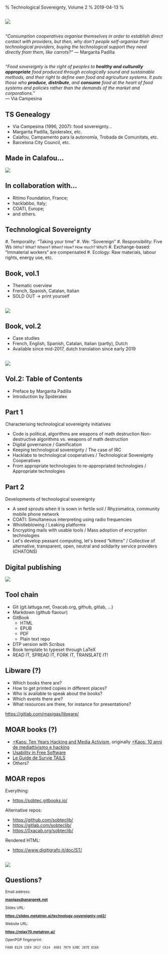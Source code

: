 % Technological Sovereignty, Volume 2
% 2019-04-13 
% 

##

![](images/barrirack.png)

## 

*“Consumption cooperatives organise themselves in order to establish direct contact with providers, but then, why don’t people self-organise their technological providers, buying the technological support they need directly from them, like carrots?”* — Margarita Padilla

## 

*“Food sovereignty is the right of peoples to **healthy and culturally appropriate** food produced through ecologically sound and sustainable methods, and their right to define own food and agriculture systems.  It puts those who **produce**, **distribute**, and **consume** food at the heart of food systems and policies rather than the demands of the market and corporations.”* <br> — Via Campesina

## TS Genealogy

 * Via Campesina (1996, 2007): food sovereignty…
 * Margarita Padilla, Spideralex, etc.
 * Calafou, Campamento para la autonomía, Trobada de Comunitats, etc.
 * Barcelona City Council, etc.

## Made in Calafou…

![](images/calafou0.jpg)

## In collaboration with…

 * Ritimo Foundation, France;
 * hacklabbo, Italy;
 * COATI, Europe;
 * and others.
 
## Technological Sovereignty

 #. Temporality: “Taking your time”
 #. We: “Sovereign”
 #. Responsibility: Five Ws <small>(Who? What? Where? When? How? How much? Why?)</small>
 #. Exchange-based: “Immaterial workers” are compensated
 #. Ecology: Raw materials, labour rights, energy use, etc.

## Book, vol.1

 * Thematic overview
 * French, Spanish, Catalan, Italian
 * SOLD OUT -> print yourself

##

![](images/cover.png)

## Book, vol.2

 * Case studies
 * French, English, Spanish, Catalan, Italian (partly), Dutch
 * Available since mid-2017, dutch translation since early 2019

##

![](images/detail.png)

## Vol.2: Table of Contents

 * Preface by Margarita Padilla
 * Introduction by Spideralex

## Part 1
Characterising technological sovereignty initiatives

* Code is political, algorithms are weapons of math destruction
   Non-destructive algorithms vs. weapons of math destruction
* Digital governance /
   Gamification
* Keeping technological sovereignty /
   The case of IRC
* Hacklabs to technological cooperatives /
   Technological Sovereignty Cooperatives
* From appropriate technologies to re-appropriated technologies /
   Appropriate technologies

## Part 2
<!--: Characterising technological sovereignty-->
Developments of technological sovereignty

* A seed sprouts when it is sown in fertile soil /
   Rhyzomatica, community mobile phone network
* COATI: Simultaneous interpreting using radio frequencies
* Whistleblowing /
   Leaking platforms
* Encrypting mails with usable tools /
   Mass adoption of encryption technologies
* Let's develop peasant computing, let's breed “kittens” /
   Collective of alternative, transparent, open, neutral and solidarity service providers (CHATONS)

## Digital publishing

![](images/digibooks.png)

## Tool chain

 * Git (git.lattuga.net, 0xacab.org, github, gitlab, …)
 * Markdown (github flavour)
 * GitBook
     + HTML
     + EPUB
     + PDF
     + Plain text repo
 * DTP version with Scribus 
 * Book template to typeset through LaTeX
 * READ IT, SPREAD IT, FORK IT, TRANSLATE IT!

## Libware (?)

 * Which books there are?
 * How to get printed copies in different places?
 * Who is available to speak about the books?
 * Which events there are?
 * What resources are there, for instance for presentations?

https://gitlab.com/maxigas/libware/

## MOAR books (?)

 * [+Kaos: Ten Years Hacking and Media Activism](https://networkcultures.org/blog/publication/kaos-ten-years-of-hacking-and-media-activism/), originally [+Kaos: 10 anni de mediattivismo e hacking](https://www.autistici.org/who/book#)
 * [Usability in Free Software](http://www.digitigrafo.it/doc/Usability_in_Free_Software/)
 * [Le Guide de Survie TAILS](https://chouettecouetteblog.wordpress.com/)
 * Others?

## MOAR repos

Everything:

 * https://sobtec.gitbooks.io/

Alternative repos:

 * https://github.com/sobteclib/
 * https://gitlab.com/sobteclib/
 * https://0xacab.org/sobteclib/
 
Rendered HTML:

 * https://www.digitigrafo.it/doc/ST/

## 

![](images/livinglab.png)

## Questions?

<small>

Email address:

**maxigas@anargeek.net**

Slides URL:

**https://slides.metatron.ai/technology-sovereignty-vol2/**

Website URL:

**https://relay70.metatron.ai/**

OpenPGP fingerprint:

`FA00 8129 13E9 2617 C614  0901 7879 63BC 287E D166`

</small>

<!--
## Bibliography

<small>
-->

